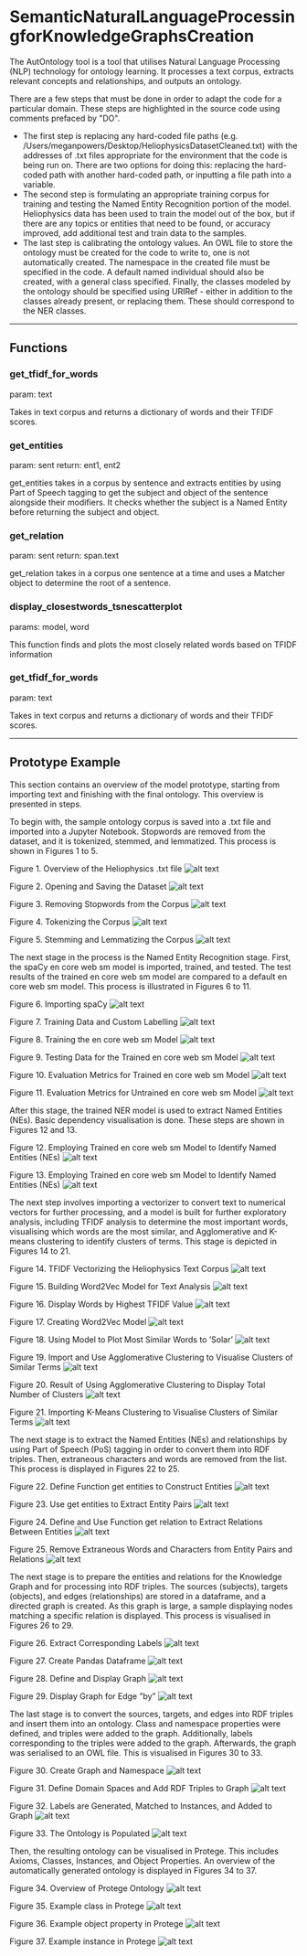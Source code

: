 # SemanticNaturalLanguageProcessingforKnowledgeGraphsCreation

The AutOntology tool is a tool that utilises Natural Language Processing (NLP) technology for ontology learning. It processes a text corpus, extracts relevant concepts and relationships, and outputs an ontology.

There are a few steps that must be done in order to adapt the code for a particular domain. These steps are highlighted in the source code using comments prefaced by "DO". 

- The first step is replacing any hard-coded file paths (e.g. /Users/meganpowers/Desktop/HeliophysicsDatasetCleaned.txt) with the addresses of .txt files appropriate for the environment that the code is being run on. There are two options for doing this: replacing
the hard-coded path with another hard-coded path, or inputting a file path into a variable.
- The second step is formulating an appropriate training corpus for training and testing the Named Entity Recognition portion of the model. Heliophysics data has been used to train the model out of the box, but if there are any topics or entities that need to be found, or 
accuracy improved, add additional test and train data to the samples.
- The last step is calibrating the ontology values. An OWL file to store the ontology must be created for the code to write to, one is not automatically created. The namespace in the created file must be specified in the code. A default named individual should also be created, with a general class specified. Finally, the classes modeled by the ontology should be specified using URIRef - either in addition to the classes already present, or replacing them. These should correspond to the NER classes.

--- 

## Functions

### get_tfidf_for_words

param: text
    
Takes in text corpus and returns a dictionary of words and their TFIDF scores.


### get_entities

param: sent
return: ent1, ent2
    
get_entities takes in a corpus by sentence and extracts entities by
using Part of Speech tagging to get the subject and object of the sentence
alongside their modifiers. It checks whether the subject is a Named Entity
before returning the subject and object.

### get_relation

param: sent
return: span.text
    
get_relation takes in a corpus one sentence at a time and 
uses a Matcher object to determine the root of a sentence.


### display_closestwords_tsnescatterplot

params: model, word
    
This function finds and plots the most closely
related words based on TFIDF information

### get_tfidf_for_words

param: text
    
Takes in text corpus and returns a dictionary of words and their TFIDF scores.

---

## Prototype Example

This section contains an overview of the model prototype, starting from importing text and finishing with the final ontology. This overview is presented in steps. 

To begin with, the sample ontology corpus is saved into a .txt file and imported into a Jupyter Notebook. Stopwords are removed from the dataset, and it is tokenized, stemmed, and lemmatized. This process is shown in Figures 1 to 5. 


Figure 1. Overview of the Heliophysics .txt file
![alt text](https://github.com/meganpowers1/SemanticNaturalLanguageProcessingforKnowledgeGraphsCreation/blob/main/AutOntFigures/Step0.png?raw=true)


Figure 2. Opening and Saving the Dataset
![alt text](https://github.com/meganpowers1/SemanticNaturalLanguageProcessingforKnowledgeGraphsCreation/blob/main/AutOntFigures/Step1.png?raw=true)


Figure 3. Removing Stopwords from the Corpus
![alt text](https://github.com/meganpowers1/SemanticNaturalLanguageProcessingforKnowledgeGraphsCreation/blob/main/AutOntFigures/Step2.png?raw=true)


Figure 4. Tokenizing the Corpus
![alt text](https://github.com/meganpowers1/SemanticNaturalLanguageProcessingforKnowledgeGraphsCreation/blob/main/AutOntFigures/Step3.png?raw=true)


Figure 5. Stemming and Lemmatizing the Corpus
![alt text](https://github.com/meganpowers1/SemanticNaturalLanguageProcessingforKnowledgeGraphsCreation/blob/main/AutOntFigures/Step4.png?raw=true)

The next stage in the process is the Named Entity Recognition stage. First, the spaCy en core web sm model is imported, trained, and tested. The test results of the trained en core web sm model are compared to a default en core web sm model. This process is illustrated in Figures 6 to 11. 

Figure 6. Importing spaCy
![alt text](https://github.com/meganpowers1/SemanticNaturalLanguageProcessingforKnowledgeGraphsCreation/blob/main/AutOntFigures/Step5.png?raw=true)


Figure 7. Training Data and Custom Labelling
![alt text](https://github.com/meganpowers1/SemanticNaturalLanguageProcessingforKnowledgeGraphsCreation/blob/main/AutOntFigures/Step6.png?raw=true)


Figure 8. Training the en core web sm Model
![alt text](https://github.com/meganpowers1/SemanticNaturalLanguageProcessingforKnowledgeGraphsCreation/blob/main/AutOntFigures/Step7.png?raw=true)


Figure 9. Testing Data for the Trained en core web sm Model
![alt text](https://github.com/meganpowers1/SemanticNaturalLanguageProcessingforKnowledgeGraphsCreation/blob/main/AutOntFigures/Step8.png?raw=true)


Figure 10. Evaluation Metrics for Trained en core web sm Model
![alt text](https://github.com/meganpowers1/SemanticNaturalLanguageProcessingforKnowledgeGraphsCreation/blob/main/AutOntFigures/Step9.png?raw=true)


Figure 11. Evaluation Metrics for Untrained en core web sm Model
![alt text](https://github.com/meganpowers1/SemanticNaturalLanguageProcessingforKnowledgeGraphsCreation/blob/main/AutOntFigures/Step10.png?raw=true)

After this stage, the trained NER model is used to extract Named Entities (NEs). Basic dependency visualisation is done. These steps are shown in Figures 12 and 13. 

Figure 12. Employing Trained en core web sm Model to Identify Named Entities (NEs)
![alt text](https://github.com/meganpowers1/SemanticNaturalLanguageProcessingforKnowledgeGraphsCreation/blob/main/AutOntFigures/Step11.png?raw=true)


Figure 13. Employing Trained en core web sm Model to Identify Named Entities (NEs)
![alt text](https://github.com/meganpowers1/SemanticNaturalLanguageProcessingforKnowledgeGraphsCreation/blob/main/AutOntFigures/Step12.png?raw=true)

The next step involves importing a vectorizer to convert text to numerical vectors for further processing, and a model is built for further exploratory analysis, including TFIDF analysis to determine the most important words, visualising which words are the most similar, and Agglomerative and K-means clustering to identify clusters of terms. This stage is depicted in Figures 14 to 21.

Figure 14. TFIDF Vectorizing the Heliophysics Text Corpus
![alt text](https://github.com/meganpowers1/SemanticNaturalLanguageProcessingforKnowledgeGraphsCreation/blob/main/AutOntFigures/Step13.png?raw=true)


Figure 15. Building Word2Vec Model for Text Analysis
![alt text](https://github.com/meganpowers1/SemanticNaturalLanguageProcessingforKnowledgeGraphsCreation/blob/main/AutOntFigures/Step14.png?raw=true)


Figure 16. Display Words by Highest TFIDF Value
![alt text](https://github.com/meganpowers1/SemanticNaturalLanguageProcessingforKnowledgeGraphsCreation/blob/main/AutOntFigures/Step15.png?raw=true)


Figure 17. Creating Word2Vec Model
![alt text](https://github.com/meganpowers1/SemanticNaturalLanguageProcessingforKnowledgeGraphsCreation/blob/main/AutOntFigures/Step16.png?raw=true)


Figure 18. Using Model to Plot Most Similar Words to ’Solar’
![alt text](https://github.com/meganpowers1/SemanticNaturalLanguageProcessingforKnowledgeGraphsCreation/blob/main/AutOntFigures/Step17.png?raw=true)


Figure 19. Import and Use Agglomerative Clustering to Visualise Clusters of Similar Terms
![alt text](https://github.com/meganpowers1/SemanticNaturalLanguageProcessingforKnowledgeGraphsCreation/blob/main/AutOntFigures/Step18.png?raw=true)

Figure 20. Result of Using Agglomerative Clustering to Display Total Number of Clusters
![alt text](https://github.com/meganpowers1/SemanticNaturalLanguageProcessingforKnowledgeGraphsCreation/blob/main/AutOntFigures/Step19.png?raw=true)


Figure 21. Importing K-Means Clustering to Visualise Clusters of Similar Terms
![alt text](https://github.com/meganpowers1/SemanticNaturalLanguageProcessingforKnowledgeGraphsCreation/blob/main/AutOntFigures/Step20.png?raw=true)


The next stage is to extract the Named Entities (NEs) and relationships by using Part of Speech (PoS) tagging in order to convert them into RDF triples. Then, extraneous characters and words are removed from the list. This process is displayed in Figures 22 to 25. 


Figure 22. Define Function get entities to Construct Entities
![alt text](https://github.com/meganpowers1/SemanticNaturalLanguageProcessingforKnowledgeGraphsCreation/blob/main/AutOntFigures/Step21.png?raw=true)


Figure 23. Use get entities to Extract Entity Pairs
![alt text](https://github.com/meganpowers1/SemanticNaturalLanguageProcessingforKnowledgeGraphsCreation/blob/main/AutOntFigures/Step22.png?raw=true)


Figure 24. Define and Use Function get relation to Extract Relations Between Entities
![alt text](https://github.com/meganpowers1/SemanticNaturalLanguageProcessingforKnowledgeGraphsCreation/blob/main/AutOntFigures/Step23.png?raw=true)


Figure 25. Remove Extraneous Words and Characters from Entity Pairs and Relations
![alt text](https://github.com/meganpowers1/SemanticNaturalLanguageProcessingforKnowledgeGraphsCreation/blob/main/AutOntFigures/Step24.png?raw=true)


The next stage is to prepare the entities and relations for the Knowledge Graph and for processing into RDF triples. The sources (subjects), targets (objects), and edges (relationships) are stored in a dataframe, and a directed graph is created. As this graph is large, a sample displaying nodes matching a specific relation is displayed. This process is visualised in Figures 26 to 29. 


Figure 26. Extract Corresponding Labels
![alt text](https://github.com/meganpowers1/SemanticNaturalLanguageProcessingforKnowledgeGraphsCreation/blob/main/AutOntFigures/Step25.png?raw=true)


Figure 27. Create Pandas Dataframe
![alt text](https://github.com/meganpowers1/SemanticNaturalLanguageProcessingforKnowledgeGraphsCreation/blob/main/AutOntFigures/Step26.png?raw=true)


Figure 28. Define and Display Graph
![alt text](https://github.com/meganpowers1/SemanticNaturalLanguageProcessingforKnowledgeGraphsCreation/blob/main/AutOntFigures/Step27.png?raw=true)


Figure 29. Display Graph for Edge ”by”
![alt text](https://github.com/meganpowers1/SemanticNaturalLanguageProcessingforKnowledgeGraphsCreation/blob/main/AutOntFigures/Step28.png?raw=true)


The last stage is to convert the sources, targets, and edges into RDF triples and insert them into an ontology. Class and namespace properties were defined, and triples were added to the graph. Additionally, labels corresponding to the triples were added to the graph. Afterwards, the graph was serialised to an OWL file. This is visualised in Figures 30 to 33. 

Figure 30. Create Graph and Namespace
![alt text](https://github.com/meganpowers1/SemanticNaturalLanguageProcessingforKnowledgeGraphsCreation/blob/main/AutOntFigures/Step29.png?raw=true)


Figure 31. Define Domain Spaces and Add RDF Triples to Graph
![alt text](https://github.com/meganpowers1/SemanticNaturalLanguageProcessingforKnowledgeGraphsCreation/blob/main/AutOntFigures/Step30.png?raw=true)


Figure 32. Labels are Generated, Matched to Instances, and Added to Graph
![alt text](https://github.com/meganpowers1/SemanticNaturalLanguageProcessingforKnowledgeGraphsCreation/blob/main/AutOntFigures/Step31.png?raw=true)


Figure 33. The Ontology is Populated
![alt text](https://github.com/meganpowers1/SemanticNaturalLanguageProcessingforKnowledgeGraphsCreation/blob/main/AutOntFigures/Step32.png?raw=true)


Then, the resulting ontology can be visualised in Protege. This includes Axioms, Classes, Instances, and Object Properties. An overview of the automatically generated ontology is displayed in Figures 34 to 37.


Figure 34. Overview of Protege Ontology
![alt text](https://github.com/meganpowers1/SemanticNaturalLanguageProcessingforKnowledgeGraphsCreation/blob/main/AutOntFigures/Step28.png?raw=true)


Figure 35. Example class in Protege
![alt text](https://github.com/meganpowers1/SemanticNaturalLanguageProcessingforKnowledgeGraphsCreation/blob/main/AutOntFigures/Step29.png?raw=true)


Figure 36. Example object property in Protege
![alt text](https://github.com/meganpowers1/SemanticNaturalLanguageProcessingforKnowledgeGraphsCreation/blob/main/AutOntFigures/Step30.png?raw=true)


Figure 37. Example instance in Protege
![alt text](https://github.com/meganpowers1/SemanticNaturalLanguageProcessingforKnowledgeGraphsCreation/blob/main/AutOntFigures/Step31.png?raw=true)
































